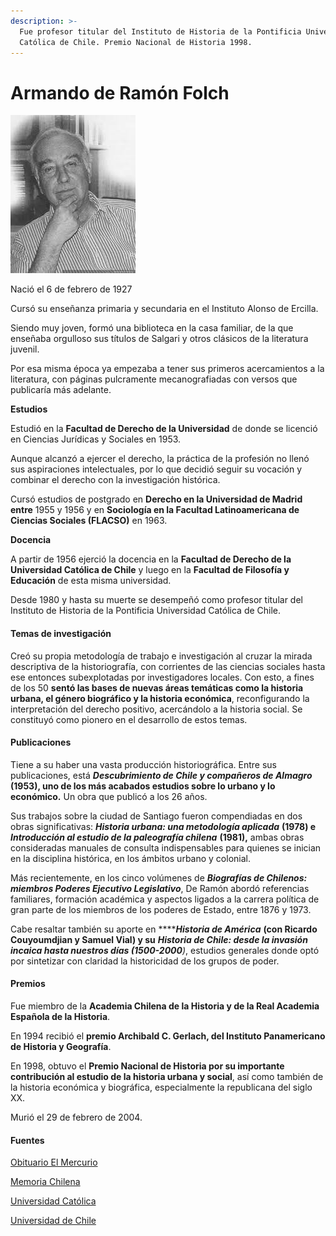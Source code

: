 ```yaml
---
description: >-
  Fue profesor titular del Instituto de Historia de la Pontificia Universidad
  Católica de Chile. Premio Nacional de Historia 1998.
---
```


# Armando de Ramón Folch

![Armando de Ram&#xF3;n Folch. Foto: Memoria Chilena.](../../.gitbook/assets/armando-de-ramon-folch.jpg)

Nació el 6 de febrero de 1927

Cursó su enseñanza primaria y secundaria en el Instituto Alonso de Ercilla.

Siendo muy joven, formó una biblioteca en la casa familiar, de la que enseñaba orgulloso sus títulos de Salgari y otros clásicos de la literatura juvenil.

Por esa misma época ya empezaba a tener sus primeros acercamientos a la literatura, con páginas pulcramente mecanografiadas con versos que publicaría más adelante.

**Estudios**

Estudió en la **Facultad de Derecho de la Universidad** de donde se licenció en Ciencias Jurídicas y Sociales en 1953.

Aunque alcanzó a ejercer el derecho, la práctica de la profesión no llenó sus aspiraciones intelectuales, por lo que decidió seguir su vocación y combinar el derecho con la investigación histórica.

Cursó estudios de postgrado en **Derecho en la Universidad de Madrid entre** 1955 y 1956 y en **Sociología en la Facultad Latinoamericana de Ciencias Sociales \(FLACSO\)** en 1963.

**Docencia**

A partir de 1956 ejerció la docencia en la **Facultad de Derecho de la Universidad Católica de Chile** y luego en la **Facultad de Filosofía y Educación** de esta misma universidad.

Desde 1980 y hasta su muerte se desempeñó como profesor titular del Instituto de Historia de la Pontificia Universidad Católica de Chile.

#### Temas de investigación

Creó su propia metodología de trabajo e investigación al cruzar la mirada descriptiva de la historiografía, con corrientes de las ciencias sociales hasta ese entonces subexplotadas por investigadores locales. Con esto, a fines de los 50 **sentó las bases de nuevas áreas temáticas como la historia urbana, el género biográfico y la historia económica**, reconfigurando la interpretación del derecho positivo, acercándolo a la historia social. Se constituyó como pionero en el desarrollo de estos temas.

#### Publicaciones

Tiene a su haber una vasta producción historiográfica. Entre sus publicaciones, está _**Descubrimiento de Chile y compañeros de Almagro**_ **\(1953\), uno de los más acabados estudios sobre lo urbano y lo económico.** Un obra que publicó a los 26 años.

Sus trabajos sobre la ciudad de Santiago fueron compendiadas en dos obras significativas: _**Historia urbana: una metodología aplicada**_ **\(1978\) e** _**Introducción al estudio de la paleografía chilena**_ **\(1981\),** ambas obras consideradas manuales de consulta indispensables para quienes se inician en la disciplina histórica, en los ámbitos urbano y colonial.

Más recientemente, en los cinco volúmenes de _**Biografías de Chilenos: miembros Poderes Ejecutivo Legislativo**_, De Ramón abordó referencias familiares, formación académica y aspectos ligados a la carrera política de gran parte de los miembros de los poderes de Estado, entre 1876 y 1973.

Cabe resaltar también su aporte en ****_**Historia de América**_ **\(con Ricardo Couyoumdjian y Samuel Vial\) y su** _**Historia de Chile: desde la invasión incaica hasta nuestros días \(1500-2000**\)_, estudios generales donde optó por sintetizar con claridad la historicidad de los grupos de poder.

#### Premios

Fue miembro de la **Academia Chilena de la Historia y de la Real Academia Española de la Historia**.

En 1994 recibió el **premio Archibald C. Gerlach, del Instituto Panamericano de Historia y Geografía**.

En 1998, obtuvo el **Premio Nacional de Historia por su importante contribución al estudio de la historia urbana y social**, así como también de la historia económica y biográfica, especialmente la republicana del siglo XX.

Murió el 29 de febrero de 2004.

#### Fuentes 

[Obituario El Mercurio](http://www.memoriachilena.gob.cl/602/w3-article-81537.html)

[Memoria Chilena](http://www.memoriachilena.gob.cl/602/w3-article-3303.html)

[Universidad Católica](https://www.uc.cl/es/la-universidad/premios-nacionales/7411-jose-armando-de-ramon-folch-1927--2004)

[Universidad de Chile](http://www.uchile.cl/portal/presentacion/historia/grandes-figuras/premios-nacionales/historia/6541/jose-armando-de-ramon-folch)



